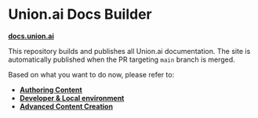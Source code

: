 # Union.ai Docs Builder

**[docs.union.ai](https://docs.union.ai)**

This repository builds and publishes all Union.ai documentation.
The site is automatically published when the PR targeting `main` branch is merged.


Based on what you want to do now, please refer to:

- [**Authoring Content**](AUTHOR.md)
- [**Developer & Local environment**](DEVELOPER.md)
- [**Advanced Content Creation**](SHORTCODES.md)
